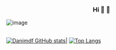 ### <div align="center"> Hi :cherry_blossom: :milky_way: </div> 
![image](https://user-images.githubusercontent.com/63557097/126560731-e8119f1f-f4d7-4969-83a5-36855d683708.png)
<br>
<br>

[![Danimdf GitHub stats](https://github-readme-stats.vercel.app/api?username=Danimdf&show_icons=true&theme=radical&count_private=true)](https://github.com/Danimdf/github-readme-stats)|
[![Top Langs](https://github-readme-stats.vercel.app/api/top-langs/?username=Danimdf&layout=compact&theme=dracula)](https://github.com/Danimdf/github-readme-stats)
